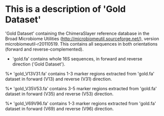 # This is a description of 'Gold Dataset'

'Gold Dataset' containing the ChimeraSlayer reference database in the Broad Microbiome Utilities (http://microbiomeutil.sourceforge.net/), 
version microbiomeutil-r20110519. This contains all sequences in both orientations (forward and reverse-complemented).

* 'gold.fa' contains whole 16S sequences, in forward and reverse direction ('Gold Dataset').

%* 'gold_V13V31.fa' contains 1-3 marker regions extracted from 'gold.fa' dataset in forward (V13) and reverse (V31) direction.

%* 'gold_V35V53.fa' contains 3-5 marker regions extracted from 'gold.fa' dataset in forward (V35) and reverse (V53) direction.

%* 'gold_V69V96.fa' contains 1-3 marker regions extracted from 'gold.fa' dataset in forward (V69) and reverse (V96) direction.

